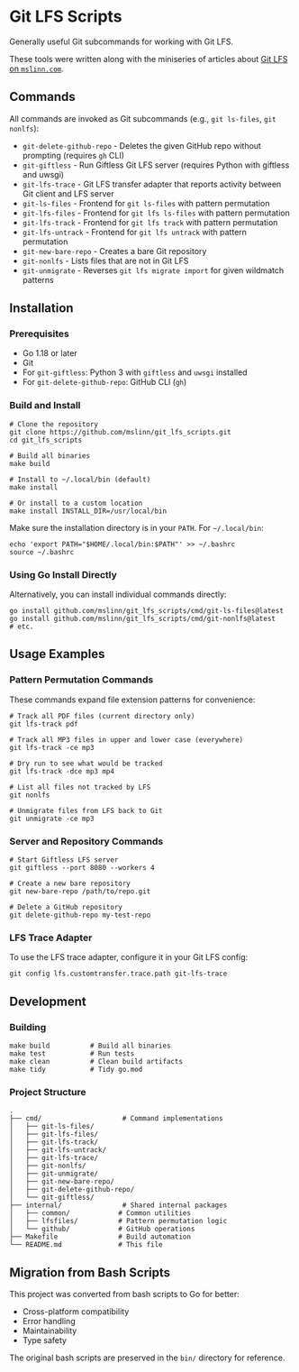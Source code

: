 # Git LFS Scripts

Generally useful Git subcommands for working with Git LFS.

These tools were written along with the miniseries of articles about
[Git LFS on `mslinn.com`](https://www.mslinn.com/git/5100-git-lfs.html).


## Commands

All commands are invoked as Git subcommands (e.g., `git ls-files`, `git nonlfs`):

* `git-delete-github-repo` - Deletes the given GitHub repo without prompting (requires `gh` CLI)
* `git-giftless` - Run Giftless Git LFS server (requires Python with giftless and uwsgi)
* `git-lfs-trace` - Git LFS transfer adapter that reports activity between Git client and LFS server
* `git-ls-files` - Frontend for `git ls-files` with pattern permutation
* `git-lfs-files` - Frontend for `git lfs ls-files` with pattern permutation
* `git-lfs-track` - Frontend for `git lfs track` with pattern permutation
* `git-lfs-untrack` - Frontend for `git lfs untrack` with pattern permutation
* `git-new-bare-repo` - Creates a bare Git repository
* `git-nonlfs` - Lists files that are not in Git LFS
* `git-unmigrate` - Reverses `git lfs migrate import` for given wildmatch patterns


## Installation

### Prerequisites

* Go 1.18 or later
* Git
* For `git-giftless`: Python 3 with `giftless` and `uwsgi` installed
* For `git-delete-github-repo`: GitHub CLI (`gh`)

### Build and Install

```shell
# Clone the repository
git clone https://github.com/mslinn/git_lfs_scripts.git
cd git_lfs_scripts

# Build all binaries
make build

# Install to ~/.local/bin (default)
make install

# Or install to a custom location
make install INSTALL_DIR=/usr/local/bin
```

Make sure the installation directory is in your `PATH`. For `~/.local/bin`:

```shell
echo 'export PATH="$HOME/.local/bin:$PATH"' >> ~/.bashrc
source ~/.bashrc
```

### Using Go Install Directly

Alternatively, you can install individual commands directly:

```shell
go install github.com/mslinn/git_lfs_scripts/cmd/git-ls-files@latest
go install github.com/mslinn/git_lfs_scripts/cmd/git-nonlfs@latest
# etc.
```


## Usage Examples

### Pattern Permutation Commands

These commands expand file extension patterns for convenience:

```shell
# Track all PDF files (current directory only)
git lfs-track pdf

# Track all MP3 files in upper and lower case (everywhere)
git lfs-track -ce mp3

# Dry run to see what would be tracked
git lfs-track -dce mp3 mp4

# List all files not tracked by LFS
git nonlfs

# Unmigrate files from LFS back to Git
git unmigrate -ce mp3
```

### Server and Repository Commands

```shell
# Start Giftless LFS server
git giftless --port 8080 --workers 4

# Create a new bare repository
git new-bare-repo /path/to/repo.git

# Delete a GitHub repository
git delete-github-repo my-test-repo
```

### LFS Trace Adapter

To use the LFS trace adapter, configure it in your Git LFS config:

```shell
git config lfs.customtransfer.trace.path git-lfs-trace
```


## Development

### Building

```shell
make build          # Build all binaries
make test           # Run tests
make clean          # Clean build artifacts
make tidy           # Tidy go.mod
```

### Project Structure

```
.
├── cmd/                    # Command implementations
│   ├── git-ls-files/
│   ├── git-lfs-files/
│   ├── git-lfs-track/
│   ├── git-lfs-untrack/
│   ├── git-lfs-trace/
│   ├── git-nonlfs/
│   ├── git-unmigrate/
│   ├── git-new-bare-repo/
│   ├── git-delete-github-repo/
│   └── git-giftless/
├── internal/               # Shared internal packages
│   ├── common/            # Common utilities
│   ├── lfsfiles/          # Pattern permutation logic
│   └── github/            # GitHub operations
├── Makefile               # Build automation
└── README.md              # This file
```


## Migration from Bash Scripts

This project was converted from bash scripts to Go for better:
* Cross-platform compatibility
* Error handling
* Maintainability
* Type safety

The original bash scripts are preserved in the `bin/` directory for reference.
